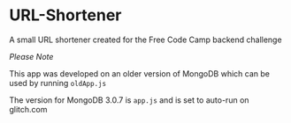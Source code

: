# URL-Shortener
A small URL shortener created for the Free Code Camp backend challenge

_Please Note_

This app was developed on an older version of MongoDB which can be used by running `oldApp.js`

The version for MongoDB 3.0.7 is `app.js` and is set to auto-run on glitch.com